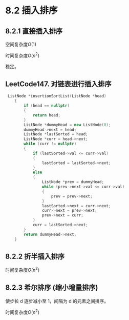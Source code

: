 # 8.2 插入排序

## 8.2.1 直接插入排序

空间复杂度$O(1)$

时间复杂度$O(n^2)$

稳定。

## LeetCode147. 对链表进行插入排序

```c++
 ListNode *insertionSortList(ListNode *head)
    {
        if (head == nullptr)
        {
            return head;
        }
        ListNode *dummyHead = new ListNode(0);
        dummyHead->next = head;
        ListNode *lastSorted = head;
        ListNode *curr = head->next;
        while (curr != nullptr)
        {
            if (lastSorted->val <= curr->val)
            {
                lastSorted = lastSorted->next;
            }
            else
            {
                ListNode *prev = dummyHead;
                while (prev->next->val <= curr->val)
                {
                    prev = prev->next;
                }
                lastSorted->next = curr->next;
                curr->next = prev->next;
                prev->next = curr;
            }
            curr = lastSorted->next;
        }
        return dummyHead->next;
    }
```



## 8.2.2 折半插入排序

时间复杂度$O(n^2)$

## 8.2.3 希尔排序 (缩小增量排序)

使步长 d 逐步减小至 1，间隔为 d 的元素之间排序。

时间复杂度$O(n^2)$


